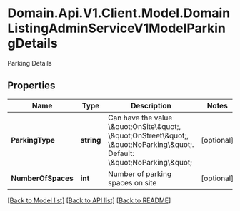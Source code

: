 # Domain.Api.V1.Client.Model.DomainListingAdminServiceV1ModelParkingDetails
Parking Details
## Properties

Name | Type | Description | Notes
------------ | ------------- | ------------- | -------------
**ParkingType** | **string** | Can have the value \\\&quot;OnSite\\\&quot;, \\\&quot;OnStreet\\\&quot;, \\\&quot;NoParking\\\&quot;. Default: \\\&quot;NoParking\\\&quot; | [optional] 
**NumberOfSpaces** | **int** | Number of parking spaces on site | [optional] 

[[Back to Model list]](../README.md#documentation-for-models) [[Back to API list]](../README.md#documentation-for-api-endpoints) [[Back to README]](../README.md)

